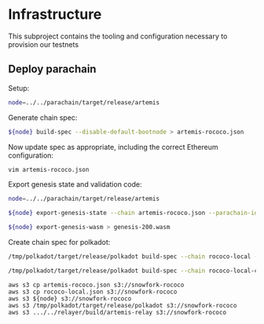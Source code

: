 # Infrastructure

This subproject contains the tooling and configuration necessary to provision our testnets

## Deploy parachain

Setup:

```bash
node=../../parachain/target/release/artemis
```

Generate chain spec:

```bash
${node} build-spec --disable-default-bootnode > artemis-rococo.json
```

Now update spec as appropriate, including the correct Ethereum configuration:

```bash
vim artemis-rococo.json
```

Export genesis state and validation code:

```bash
node=../../parachain/target/release/artemis

${node} export-genesis-state --chain artemis-rococo.json --parachain-id 200 > genesis-200.state

${node} export-genesis-wasm > genesis-200.wasm
```

Create chain spec for polkadot:

```bash
/tmp/polkadot/target/release/polkadot build-spec --chain rococo-local --disable-default-bootnode > rococo-local-custom.json

/tmp/polkadot/target/release/polkadot build-spec --chain rococo-local-custom.json --raw --disable-default-bootnode > rococo-local.json
```

```Upload all the artifacts to S3
aws s3 cp artemis-rococo.json s3://snowfork-rococo
aws s3 cp rococo-local.json s3://snowfork-rococo
aws s3 ${node} s3://snowfork-rococo
aws s3 /tmp/polkadot/target/release/polkadot s3://snowfork-rococo
aws s3 .../../relayer/build/artemis-relay s3://snowfork-rococo
```
